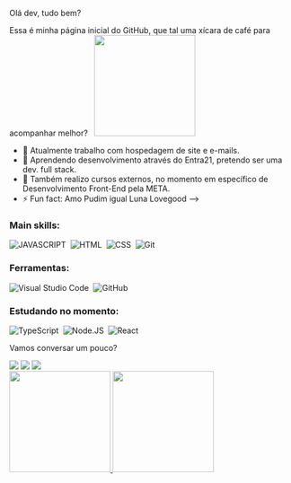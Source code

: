 Olá dev, tudo bem? 

Essa é minha página inicial do GitHub, que tal uma xícara de café para acompanhar melhor?
&nbsp;
<img src=https://user-images.githubusercontent.com/106844062/178858950-0132dcf8-a905-44fa-be70-931069c51315.png width="180" height="180"/>

- 🔭 Atualmente trabalho com hospedagem de site e e-mails.
- 🌱 Aprendendo desenvolvimento através do Entra21, pretendo ser uma dev. full stack.
- 🤔 Também realizo cursos externos, no momento em específico de Desenvolvimento Front-End pela META.
- ⚡ Fun fact: Amo Pudim igual Luna Lovegood
-->

### Main skills:
![JAVASCRIPT](https://img.shields.io/badge/-Javascript-0D1117?style=for-the-badge&logo=JavaScript&logoColor=yellow&labelColor=0D1117)&nbsp;
![HTML](https://img.shields.io/badge/-HTML-0D1117?style=for-the-badge&logo=HTML5&labelColor=0D1117)&nbsp;
![CSS](https://img.shields.io/badge/-CSS-0D1117?style=for-the-badge&logo=CSS3&logoColor=1572B6&labelColor=0D1117)&nbsp;
![Git](https://img.shields.io/badge/-Git-0D1117?style=for-the-badge&logo=git&labelColor=0D1117)&nbsp;

### Ferramentas:
![Visual Studio Code](https://img.shields.io/badge/-Visual%20Studio%20Code-0D1117?style=for-the-badge&logo=visual-studio-code&logoColor=007ACC&labelColor=0D1117)&nbsp;
![GitHub](https://img.shields.io/badge/-GitHub-0D1117?style=for-the-badge&logo=github&labelColor=0D1117)&nbsp;

### Estudando no momento:
![TypeScript](https://img.shields.io/badge/-TypeScript-0D1117?style=for-the-badge&logo=typescript&labelColor=0D1117&textColor=0D1117)&nbsp;
![Node.JS](https://img.shields.io/badge/-Node.JS-0D1117?style=for-the-badge&logo=node.js&labelColor=0D1117&textColor=0D1117)&nbsp;
![React](https://img.shields.io/badge/-React-0D1117?style=for-the-badge&logo=react&labelColor=0D1117)&nbsp;

Vamos conversar um pouco?
<div>
<a href="https://instagram.com/_moraesdeb/" target="_blank"><img src="https://img.shields.io/badge/-Instagram-%23E4405F?style=for-the-badge&logo=instagram&logoColor=white" target="_blank"></a>
<a href = "mailto:deboracvd@hotmail.com"><img src="https://img.shields.io/badge/Gmail-D14836?style=for-the-badge&logo=gmail&logoColor=white" target="_blank"></a>
<a href="https://www.linkedin.com/in/deborahelenmoraes" target="_blank"><img src="https://img.shields.io/badge/-LinkedIn-%230077B5?style=for-the-badge&logo=linkedin&logoColor=white" target="_blank"></a>   
</div>



<div>
<a href="https://github.com/deborasmoraes">
<img height="180em" src="https://github-readme-stats.vercel.app/api/top-langs/?username=deborasmoraes&layout=compact&langs_count=7&theme=dracula"/>
<img height="180em" src="https://github-readme-stats.vercel.app/api?username=deborasmoraes&show_icons=true&theme=dracula&include_all_commits=true&count_private=true"/>
</div>

